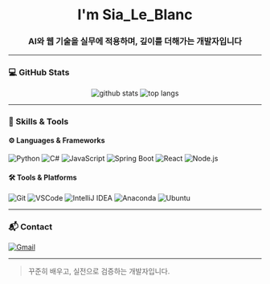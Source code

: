 <h1 align="center">I'm Sia_Le_Blanc</h1>
<h3 align="center">AI와 웹 기술을 실무에 적용하며, 깊이를 더해가는 개발자입니다</h3>

---

### 💻 GitHub Stats

<div align="center">
  <img src="https://github-readme-stats.vercel.app/api?username=Sia_Le_Blanc&show_icons=true&theme=tokyonight" alt="github stats" />
  <img src="https://github-readme-stats.vercel.app/api/top-langs/?username=Sia_Le_Blanc&layout=compact&theme=tokyonight" alt="top langs" />
</div>

---

### 🧠 Skills & Tools

#### ⚙️ Languages & Frameworks
![Python](https://img.shields.io/badge/Python-3776AB?style=flat-square&logo=python&logoColor=white)
![C#](https://img.shields.io/badge/C%23-239120?style=flat-square&logo=c-sharp&logoColor=white)
![JavaScript](https://img.shields.io/badge/JavaScript-F7DF1E?style=flat-square&logo=javascript&logoColor=black)
![Spring Boot](https://img.shields.io/badge/Spring_Boot-6DB33F?style=flat-square&logo=spring-boot&logoColor=white)
![React](https://img.shields.io/badge/React-61DAFB?style=flat-square&logo=react&logoColor=black)
![Node.js](https://img.shields.io/badge/Node.js-339933?style=flat-square&logo=node.js&logoColor=white)

#### 🛠 Tools & Platforms
![Git](https://img.shields.io/badge/Git-F05032?style=flat-square&logo=git&logoColor=white)
![VSCode](https://img.shields.io/badge/VS_Code-007ACC?style=flat-square&logo=visual-studio-code&logoColor=white)
![IntelliJ IDEA](https://img.shields.io/badge/IntelliJ_IDEA-000000?style=flat-square&logo=intellijidea&logoColor=white)
![Anaconda](https://img.shields.io/badge/Anaconda-44A833?style=flat-square&logo=anaconda&logoColor=white)
![Ubuntu](https://img.shields.io/badge/Ubuntu-E95420?style=flat-square&logo=ubuntu&logoColor=white)

---

### 📬 Contact
[![Gmail](https://img.shields.io/badge/Gmail-ryan041672@gmail.com-D14836?style=flat-square&logo=gmail&logoColor=white)](mailto:ryan041672@gmail.com)

---

> 꾸준히 배우고, 실전으로 검증하는 개발자입니다.
